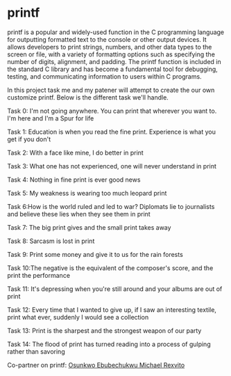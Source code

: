 # printf

printf is a popular and widely-used function in the C programming language for outputting formatted text to the console or other output devices. It allows developers to print strings, numbers, and other data types to the screen or file, with a variety of formatting options such as specifying the number of digits, alignment, and padding. The printf function is included in the standard C library and has become a fundamental tool for debugging, testing, and communicating information to users within C programs.

In this project task me and my patener will attempt to create the our own customize printf. Below is the different task we'll handle.

Task 0: I'm not going anywhere. You can print that wherever you want to. I'm here and I'm a Spur for life

Task 1:  Education is when you read the fine print. Experience is what you get if you don't

Task 2: With a face like mine, I do better in print

Task 3: What one has not experienced, one will never understand in print

Task 4: Nothing in fine print is ever good news
 
Task 5: My weakness is wearing too much leopard print
 
Task 6:How is the world ruled and led to war? Diplomats lie to journalists and believe these lies when they see them in print
 
Task 7: The big print gives and the small print takes away
 
Task 8: Sarcasm is lost in print

Task 9: Print some money and give it to us for the rain forests
 
Task 10:The negative is the equivalent of the composer's score, and the print the performance
 
Task 11: It's depressing when you're still around and your albums are out of print
 
Task 12:  Every time that I wanted to give up, if I saw an interesting textile, print what ever, suddenly I would see a collection
 
Task 13:  Print is the sharpest and the strongest weapon of our party
 
Task 14: The flood of print has turned reading into a process of gulping rather than savoring 

Co-partner on printf: [Osunkwo Ebubechukwu Michael Rexvito](https://github.com/Rexvito)
